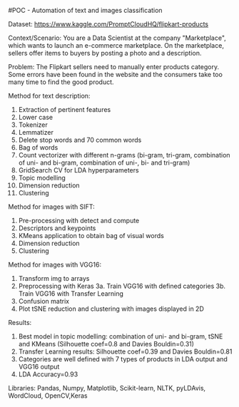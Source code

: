 #POC - Automation of text and images classification

Dataset: https://www.kaggle.com/PromptCloudHQ/flipkart-products

Context/Scenario: You are a Data Scientist at the company "Marketplace", which wants to launch an e-commerce marketplace. On the marketplace, sellers offer items to buyers by posting a photo and a description.

Problem: The Flipkart sellers need to manually enter products category. Some errors have been found in the website and the consumers take too many time to find the good product.

Method for text description:
1. Extraction of pertinent features
2. Lower case
3. Tokenizer
4. Lemmatizer
5. Delete stop words and 70 common words
6. Bag of words
7. Count vectorizer with different n-grams (bi-gram, tri-gram, combination of uni- and bi-gram, combination of uni-, bi- and tri-gram)
8. GridSearch CV for LDA hyperparameters
9. Topic modelling
10. Dimension reduction
11. Clustering

Method for images with SIFT:
1. Pre-processing with detect and compute
2. Descriptors and keypoints
3. KMeans application to obtain bag of visual words
4. Dimension reduction
5. Clustering

Method for images with VGG16:
1. Transform img to arrays
2. Preprocessing with Keras
3a. Train VGG16 with defined categories
3b. Train VGG16 with Transfer Learning
4. Confusion matrix
5. Plot tSNE reduction and clustering with images displayed in 2D

Results:
1. Best model in topic modelling: combination of uni- and bi-gram, tSNE and KMeans (Silhouette coef=0.8 and Davies Bouldin=0.31)
2. Transfer Learning results: Silhouette coef=0.39 and Davies Bouldin=0.81
3. Categories are well defined with 7 types of products in LDA output and VGG16 output
3. LDA Accuracy=0.93

Libraries: Pandas, Numpy, Matplotlib, Scikit-learn, NLTK, pyLDAvis, WordCloud, OpenCV,Keras
